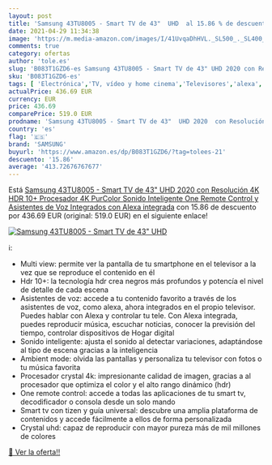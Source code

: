 ```yaml
---
layout: post
title: 'Samsung 43TU8005 - Smart TV de 43"  UHD  al 15.86 % de descuento'
date: 2021-04-29 11:34:38
image: 'https://m.media-amazon.com/images/I/41UvqaDhHVL._SL500_._SL400_.jpg'
comments: true
category: ofertas
author: 'tole.es'
slug: 'B083T1GZD6-es Samsung 43TU8005 - Smart TV de 43" UHD 2020 con Resolución...'
sku: 'B083T1GZD6-es'
tags: [ 'Electrónica','TV, vídeo y home cinema','Televisores','alexa','samsung', ]
actualPrice: 436.69 EUR
currency: EUR
price: 436.69
comparePrice: 519.0 EUR
prodname: 'Samsung 43TU8005 - Smart TV de 43"  UHD 2020  con Resolución 4K  HDR 10+  Procesador 4K  PurColor  Sonido Inteligente  One Remote Control y Asistentes de Voz Integrados  con Alexa integrada'
country: 'es'
flag: '🇪🇸'
brand: 'SAMSUNG'
buyurl: 'https://www.amazon.es/dp/B083T1GZD6/?tag=tolees-21'
descuento: '15.86'
average: '413.72676767677'
---
```


Está [Samsung 43TU8005 - Smart TV de 43"  UHD 2020  con Resolución 4K  HDR 10+  Procesador 4K  PurColor  Sonido Inteligente  One Remote Control y Asistentes de Voz Integrados  con Alexa integrada](https://www.amazon.es/dp/B083T1GZD6/?tag=tolees-21) con 15.86 de descuento por 436.69 EUR (original: 519.0 EUR) en el siguiente enlace!

[![Samsung 43TU8005 - Smart TV de 43"  UHD ](https://m.media-amazon.com/images/I/41UvqaDhHVL._SL500_._SL400_.jpg)](https://www.amazon.es/dp/B083T1GZD6/?tag=tolees-21)

ℹ️:

- Multi view: permite ver la pantalla de tu smartphone en el televisor a la vez que se reproduce el contenido en él
- Hdr 10+: la tecnología hdr crea negros más profundos y potencía el nivel de detalle de cada escena
- Asistentes de voz: accede a tu contenido favorito a través de los asistentes de voz, como alexa, ahora integrados en el propio televisor. Puedes hablar con Alexa y controlar tu tele. Con Alexa integrada, puedes reproducir música, escuchar noticias, conocer la previsión del tiempo, controlar dispositivos de Hogar digital
- Sonido inteligente: ajusta el sonido al detectar variaciones, adaptándose al tipo de escena gracias a la inteligencia
- Ambient mode: olvida las pantallas y personaliza tu televisor con fotos o tu música favorita
- Procesador crystal 4k: impresionante calidad de imagen, gracias a al procesador que optimiza el color y el alto rango dinámico (hdr)
- One remote control: accede a todas las aplicaciones de tu smart tv, decodificador o consola desde un solo mando
- Smart tv con tizen y guía universal: descubre una amplia plataforma de contenidos y accede fácilmente a ellos de forma personalizada
- Crystal uhd: capaz de reproducir con mayor pureza más de mil millones de colores

[🛒 Ver la oferta!!](https://www.amazon.es/dp/B083T1GZD6/?tag=tolees-21)
